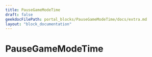 ```yaml
---
title: PauseGameModeTime
draft: false
geekdocFilePath: portal_blocks/PauseGameModeTime/docs/extra.md
layout: "block_documentation"
---
```

# PauseGameModeTime